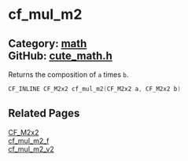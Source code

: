 [](../header.md ':include')

# cf_mul_m2

Category: [math](/api_reference?id=math)  
GitHub: [cute_math.h](https://github.com/RandyGaul/cute_framework/blob/master/include/cute_math.h)  
---

Returns the composition of `a` times `b`.

```cpp
CF_INLINE CF_M2x2 cf_mul_m2(CF_M2x2 a, CF_M2x2 b)
```

## Related Pages

[CF_M2x2](/math/cf_m2x2.md)  
[cf_mul_m2_f](/math/cf_mul_m2_f.md)  
[cf_mul_m2_v2](/math/cf_mul_m2_v2.md)  
